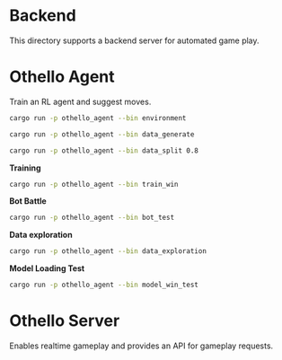 # Backend

This directory supports a backend server for automated game play.

# Othello Agent

Train an RL agent and suggest moves.

```bash
cargo run -p othello_agent --bin environment
```

```bash
cargo run -p othello_agent --bin data_generate
```

```bash
cargo run -p othello_agent --bin data_split 0.8
```

**Training**

```bash
cargo run -p othello_agent --bin train_win
```

**Bot Battle**

```bash
cargo run -p othello_agent --bin bot_test
```

**Data exploration**

```bash
cargo run -p othello_agent --bin data_exploration
```

**Model Loading Test**

```bash
cargo run -p othello_agent --bin model_win_test
```

# Othello Server

Enables realtime gameplay and provides an API for gameplay requests.
